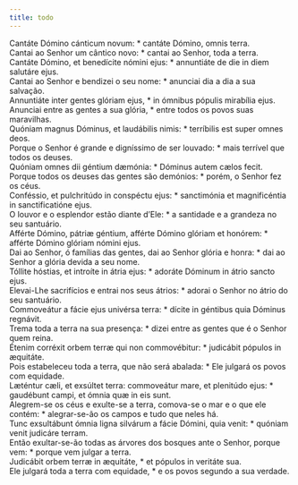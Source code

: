 ```yaml
---
title: todo
---
```

<div class="dropcap text-justify">Cantáte Dómino cánticum novum: * cantáte Dómino, omnis terra.</div>
<div class="dropcap text-justify">Cantai ao Senhor um cântico novo: * cantai ao Senhor, toda a terra.</div>
<div class="text-justify">Cantáte Dómino, et benedícite nómini ejus: * annuntiáte de die in diem salutáre ejus.</div>
<div class="text-justify">Cantai ao Senhor e bendizei o seu nome: * anunciai dia a dia a sua salvação.</div>
<div class="text-justify">Annuntiáte inter gentes glóriam ejus, * in ómnibus pópulis mirabília ejus.</div>
<div class="text-justify">Anunciai entre as gentes a sua glória, * entre todos os povos suas maravilhas.</div>
<div class="text-justify">Quóniam magnus Dóminus, et laudábilis nimis: * terríbilis est super omnes deos.</div>
<div class="text-justify">Porque o Senhor é grande e digníssimo de ser louvado: * mais terrível que todos os deuses.</div>
<div class="text-justify">Quóniam omnes dii géntium dæmónia: * Dóminus autem cælos fecit.</div>
<div class="text-justify">Porque todos os deuses das gentes são demónios: * porém, o Senhor fez os céus.</div>
<div class="text-justify">Conféssio, et pulchritúdo in conspéctu ejus: * sanctimónia et magnificéntia in sanctificatióne ejus.</div>
<div class="text-justify">O louvor e o esplendor estão diante d’Ele: * a santidade e a grandeza no seu santuário.</div>
<div class="text-justify">Afférte Dómino, pátriæ géntium, afférte Dómino glóriam et honórem: * afférte Dómino glóriam nómini ejus.</div>
<div class="text-justify">Dai ao Senhor, ó famílias das gentes, dai ao Senhor glória e honra: * dai ao Senhor a glória devida a seu nome.</div>
<div class="text-justify">Tóllite hóstias, et introíte in átria ejus: * adoráte Dóminum in átrio sancto ejus.</div>
<div class="text-justify">Elevai-Lhe sacrifícios e entrai nos seus átrios: * adorai o Senhor no átrio do seu santuário.</div>
<div class="text-justify">Commoveátur a fácie ejus univérsa terra: * dícite in géntibus quia Dóminus regnávit.</div>
<div class="text-justify">Trema toda a terra na sua presença: * dizei entre as gentes que é o Senhor quem reina.</div>
<div class="text-justify">Étenim corréxit orbem terræ qui non commovébitur: * judicábit pópulos in æquitáte.</div>
<div class="text-justify">Pois estabeleceu toda a terra, que não será abalada: * Ele julgará os povos com equidade.</div>
<div class="text-justify">Læténtur cæli, et exsúltet terra: commoveátur mare, et plenitúdo ejus: * gaudébunt campi, et ómnia quæ in eis sunt.</div>
<div class="text-justify">Alegrem-se os céus e exulte-se a terra, comova-se o mar e o que ele contém: * alegrar-se-ão os campos e tudo que neles há.</div>
<div class="text-justify">Tunc exsultábunt ómnia ligna silvárum a fácie Dómini, quia venit: * quóniam venit judicáre terram.</div>
<div class="text-justify">Então exultar-se-ão todas as árvores dos bosques ante o Senhor, porque vem: * porque vem julgar a terra.</div>
<div class="text-justify">Judicábit orbem terræ in æquitáte, * et pópulos in veritáte sua.</div>
<div class="text-justify">Ele julgará toda a terra com equidade, * e os povos segundo a sua verdade.</div>
